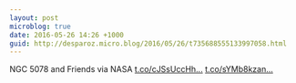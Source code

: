```yaml
---
layout: post
microblog: true
date: 2016-05-26 14:26 +1000
guid: http://desparoz.micro.blog/2016/05/26/t735688555133997058.html
---
```

NGC 5078 and Friends via NASA [t.co/cJSsUccHh...](https://t.co/cJSsUccHh3) [t.co/sYMb8kzan...](https://t.co/sYMb8kzanx)
